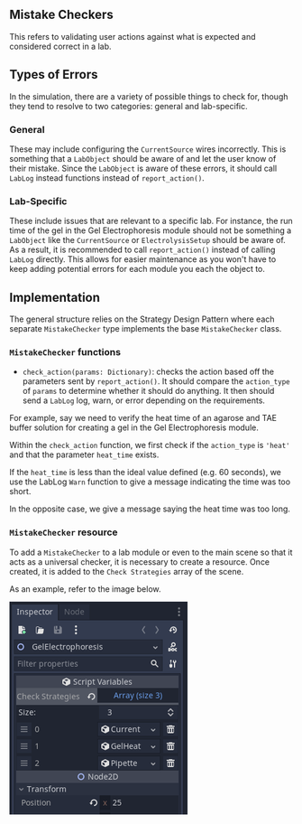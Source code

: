 ## Mistake Checkers
This refers to validating user actions against what is expected and considered correct in a lab.
## Types of Errors
In the simulation, there are a variety of possible things to check for, though they tend to resolve to two categories: general and lab-specific. 
### General
These may include configuring the `CurrentSource` wires incorrectly. This is something that a `LabObject` should be aware of and let the user know of their mistake. Since the `LabObject` is aware of these errors, it should call `LabLog` instead functions instead of `report_action()`. 
### Lab-Specific
These include issues that are relevant to a specific lab. For instance, the run time of the gel in the Gel Electrophoresis module should not be something a `LabObject` like the `CurrentSource` or `ElectrolysisSetup` should be aware of. As a result, it is recommended to call `report_action()` instead of calling `LabLog` directly. This allows for easier maintenance as you won't have to keep adding potential errors for each module you each the object to.
## Implementation
The general structure relies on the Strategy Design Pattern where each separate `MistakeChecker` type implements the base `MistakeChecker` class.
### `MistakeChecker` functions
- `check_action(params: Dictionary)`: checks the action based off the parameters sent by `report_action()`. It should compare the `action_type` of `params` to determine whether it should do anything. It then should send a `LabLog` log, warn, or error depending on the requirements.

For example, say we need to verify the heat time of an agarose and TAE buffer solution for creating a gel in the Gel Electrophoresis module.

Within the `check_action` function, we first check if the `action_type` is `'heat'` and that the parameter `heat_time` exists.

If the `heat_time` is less than the ideal value defined (e.g. 60 seconds), we use the LabLog `Warn` function to give a message indicating the time was too short.

In the opposite case, we give a message saying the heat time was too long.

### `MistakeChecker` resource
To add a `MistakeChecker` to a lab module or even to the main scene so that it acts as a universal checker, it is necessary to create a resource. Once created, it is added to the `Check Strategies` array of the scene.

As an example, refer to the image below.

![image](./images/Example_CheckStrategies.png)

